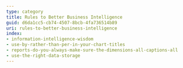 ```yaml
---
type: category
title: Rules to Better Business Intelligence
guid: d6da1cc5-cb74-4507-8bcb-4fa736514b89
uri: rules-to-better-business-intelligence
index:
- information-intelligence-wisdom
- use-by-rather-than-per-in-your-chart-titles
- reports-do-you-always-make-sure-the-dimensions-all-captions-all
- use-the-right-data-storage
---
```



